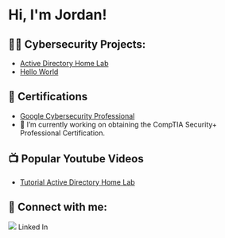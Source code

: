 <h1><br><strong>Hi, I'm Jordan! </strong><br></h1>

<h2>👨‍💻 Cybersecurity Projects: </h2>

- [Active Directory Home Lab](https://github.com/jfuchs01/LABURL)
- [Hello World]()

<h2>📄 Certifications </h2>

- [Google Cybersecurity Professional](https://coursera.org/CERTURL)
- 🔭 I’m currently working on obtaining the CompTIA Security+ Professional Certification.
    
<h2>📺 Popular Youtube Videos </h2>

- [Tutorial Active Directory Home Lab](https://www.youtube.com/watchLABURL)

<h2>🤳 Connect with me: </h2>

[<img src="https://icons8.com/icon/8808/linkedin">](http://linkedin.com/jfuchs01) Linked In


 

